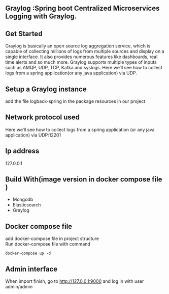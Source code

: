 ## Graylog :Spring boot Centralized Microservices Logging with Graylog.

## Get Started

Graylog is basically an open source log aggregation service,
which is capable of collecting millions of logs from multiple sources and
display on a single interface. It also provides numerous features like dashboards,
real time alerts and so much more.
Graylog supports multiple types of inputs such as AMQP, UDP, TCP, Kafka and syslogs. Here we’ll see how to collect logs
from a
spring application(or any java application) via UDP.

## Setup a Graylog instance

add the file logback-spring in the package resources in our project

## Network protocol used

Here we’ll see how to collect logs from a spring application
(or any java application) via UDP:12201

## Ip address

127.0.0.1

## Build With(image version in docker compose file )

* Mongodb
* Elasticsearch
* Graylog

## Docker compose file

add docker-compose file in project structure<br>
Run docker-compose file with command

```
docker-compose up -d  
```

## Admin interface

When import finish, go to http://127.0.0.1:9000 and log in with user admin/admin
